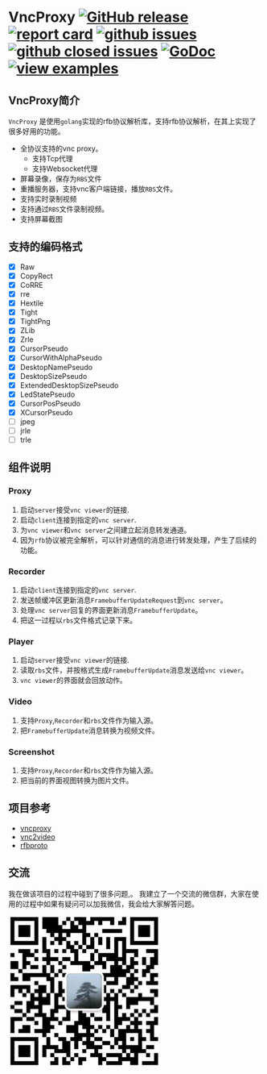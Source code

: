 # VncProxy [![GitHub release](https://img.shields.io/github/v/release/vprix/vncproxy.svg?style=flat-square)](https://github.com/vprix/vncproxy/releases) [![report card](https://goreportcard.com/badge/github.com/vprix/vncproxy?style=flat-square)](http://goreportcard.com/report/vprix/vncproxy) [![github issues](https://img.shields.io/github/issues/vprix/vncproxy.svg?style=flat-square)](https://github.com/vprix/vncproxy/issues?q=is%3Aopen+is%3Aissue) [![github closed issues](https://img.shields.io/github/issues-closed-raw/vprix/vncproxy.svg?style=flat-square)](https://github.com/vprix/vncproxy/issues?q=is%3Aissue+is%3Aclosed) [![GoDoc](https://img.shields.io/badge/godoc-reference-blue.svg?style=flat-square)](http://godoc.org/github.com/vprix/vncproxy) [![view examples](https://img.shields.io/badge/learn%20by-examples-00BCD4.svg?style=flat-square)](https://github.com/vprix/vncproxy/tree/main/examples)
## VncProxy简介

`VncProxy` 是使用`golang`实现的rfb协议解析库，支持rfb协议解析，在其上实现了很多好用的功能。

* 全协议支持的vnc proxy。
  * 支持Tcp代理
  * 支持Websocket代理
* 屏幕录像，保存为`RBS`文件
* 重播服务器，支持vnc客户端链接，播放`RBS`文件。
* 支持实时录制视频
* 支持通过`RBS`文件录制视频。
* 支持屏幕截图

## 支持的编码格式

- [x] Raw
- [x] CopyRect
- [x] CoRRE
- [x] rre
- [x] Hextile
- [x] Tight
- [x] TightPng
- [x] ZLib
- [x] Zrle
- [x] CursorPseudo
- [x] CursorWithAlphaPseudo
- [x] DesktopNamePseudo
- [x] DesktopSizePseudo
- [x] ExtendedDesktopSizePseudo
- [x] LedStatePseudo
- [x] CursorPosPseudo
- [x] XCursorPseudo
- [ ] jpeg
- [ ] jrle
- [ ] trle

## 组件说明

### Proxy

1. 启动`server`接受`vnc viewer`的链接.
2. 启动`client`连接到指定的`vnc server`.
3. 为`vnc viewer`和`vnc server`之间建立起消息转发通道。
4. 因为`rfb`协议被完全解析，可以针对通信的消息进行转发处理，产生了后续的功能。

### Recorder

1. 启动`client`连接到指定的`vnc server`.
2. 发送帧缓冲区更新消息`FramebufferUpdateRequest`到`vnc server`。
3. 处理`vnc server`回复的界面更新消息`FramebufferUpdate`。
4. 把这一过程以`rbs`文件格式记录下来。

### Player

1. 启动`server`接受`vnc viewer`的链接.
2. 读取`rbs`文件，并按格式生成`FramebufferUpdate`消息发送给`vnc viewer`。
3. `vnc viewer`的界面就会回放动作。

### Video

1. 支持`Proxy`,`Recorder`和`rbs`文件作为输入源。
2. 把`FramebufferUpdate`消息转换为视频文件。

### Screenshot

1. 支持`Proxy`,`Recorder`和`rbs`文件作为输入源。
2. 把当前的界面视图转换为图片文件。

## 项目参考

* [vncproxy](https://github.com/amitbet/vncproxy)
* [vnc2video](https://github.com/amitbet/vnc2video)
* [rfbproto](https://github.com/rfbproto/rfbproto)

## 交流

我在做该项目的过程中碰到了很多问题,。
我建立了一个交流的微信群，大家在使用的过程中如果有疑问可以加我微信，我会给大家解答问题。

![微信二维码](/docs/images/5bb8dbe702ce04b0bdde8c26583b152.jpg)



